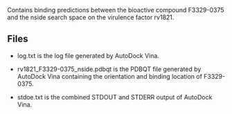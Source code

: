 Contains binding predictions between the bioactive compound F3329-0375 and the nside search space on the virulence factor rv1821.

## Files

- log.txt is the log file generated by AutoDock Vina.

- rv1821_F3329-0375_nside.pdbqt is the PDBQT file generated by AutoDock Vina containing the orientation and binding location of F3329-0375.

- stdoe.txt is the combined STDOUT and STDERR output of AutoDock Vina.

